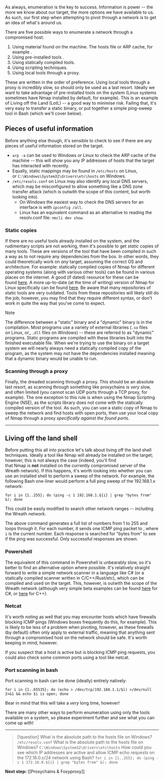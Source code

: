 As always, enumeration is the key to success. Information is power -- the more we know about our target, the more options we have available to us. As such, our first step when attempting to pivot through a network is to get an idea of what's around us.

There are five possible ways to enumerate a network through a compromised host:

1. Using material found on the machine. The hosts file or ARP cache, for example .
2. Using pre-installed tools .
3. Using statically compiled tools.
4. Using scripting techniques.
5. Using local tools through a proxy.

These are written in the order of preference. Using local tools through a proxy is incredibly slow, so should only be used as a last resort. Ideally we want to take advantage of pre-installed tools on the system (Linux systems sometimes have Nmap installed by default, for example). This is an example of Living off the Land (LotL) -- a good way to minimise risk. Failing that, it's very easy to transfer a static binary, or put together a simple ping-sweep tool in Bash (which we'll cover below).

## Pieces of useful information

Before anything else though, it's sensible to check to see if there are any pieces of useful information stored on the target. 

- `arp -a` can be used to Windows or Linux to check the ARP cache of the machine -- this will show you any IP addresses of hosts that the target has interacted with recently. 
- Equally, static mappings may be found in `/etc/hosts` on Linux, or `C:\Windows\System32\drivers\etc\hosts` on Windows. 
- `/etc/resolv.conf` on Linux may also identify any local DNS servers, which may be misconfigured to allow something like a DNS zone transfer attack (which is outwith the scope of this content, but worth looking into). 
	- On Windows the easiest way to check the DNS servers for an interface is with `ipconfig /all`. 
	- Linux has an equivalent command as an alternative to reading the resolv.conf file: `nmcli dev show`.  

### Static copies

If there are no useful tools already installed on the system, and the rudimentary scripts are not working, then it's possible to get _static_ copies of many tools. These are versions of the tool that have been compiled in such a way as to not require any dependencies from the box. In other words, they could theoretically work on _any_ target, assuming the correct OS and architecture. For example: statically compiled copies of Nmap for different operating systems (along with various other tools) can be found in various places on the internet. A good (if dated) resource for these can be found [here](https://github.com/andrew-d/static-binaries). A more up-to-date (at the time of writing) version of Nmap for Linux specifically can be found [here](https://github.com/ernw/static-toolbox/releases/download/1.04/nmap-7.80SVN-x86_64-a36a34aa6-portable.zip). Be aware that many repositories of static tools are very outdated. Tools from these repositories will likely still do the job; however, you may find that they require different syntax, or don't work in quite the way that you've come to expect.

> [!Note]
The difference between a "static" binary and a "dynamic" binary is in the compilation. Most programs use a variety of external libraries (`.so` files on Linux, or_ `.dll` files on Windows) -- these are referred to as "dynamic" programs. Static programs are compiled with these libraries built into the finished executable file. When we're trying to use the binary on a target system we will nearly always need a statically compiled copy of the program, as the system may not have the dependencies installed meaning that a dynamic binary would be unable to run.

### Scanning through a proxy
Finally, the dreaded scanning through a proxy. This should be an absolute last resort, as scanning through something like proxychains is _very_ slow, and often limited (you cannot scan UDP ports through a TCP proxy, for example). The one exception to this rule is when using the Nmap Scripting Engine (NSE), as the scripts library does not come with the statically compiled version of the tool. As such, you can use a static copy of Nmap to sweep the network and find hosts with open ports, then use your local copy of Nmap through a proxy _specifically against the found ports_.


---
## Living off the land shell

Before putting this all into practice let's talk about living off the land shell techniques. Ideally a tool like Nmap will already be installed on the target; however, this is not always the case (indeed, you'll find that Nmap is **not** installed on the currently compromised server of the Wreath network). If this happens, it's worth looking into whether you can use an installed shell to perform a sweep of the network. For example, the following Bash one-liner would perform a full ping sweep of the 192.168.1.x network:

`for i in {1..255}; do (ping -c 1 192.168.1.${i} | grep "bytes from" &); done`  

This could be easily modified to search other network ranges -- including the Wreath network.

The above command generates a full list of numbers from 1 to 255 and loops through it. For each number, it sends one ICMP ping packet to , where `i` is the current number. Each response is searched for "bytes from" to see if the ping was successful. Only successful responses are shown.

### Powershell

The equivalent of this command in Powershell is unbearably slow, so it's better to find an alternative option where possible. It's relatively straight forward to write a simple network scanner in a language like C# (or a statically compiled scanner written in C/C++/Rust/etc), which can be compiled and used on the target. This, however, is outwith the scope of the Wreath network (although very simple beta examples can be found [here](https://github.com/MuirlandOracle/C-Sharp-Port-Scan) for C#, or [here](https://github.com/MuirlandOracle/CPP-Port-Scanner) for C++).

### Netcat

It's worth noting as well that you may encounter hosts which have firewalls blocking ICMP pings (Windows boxes frequently do this, for example). This is likely to be less of a problem when pivoting, however, as these firewalls (by default) often only apply to external traffic, meaning that anything sent through a compromised host on the network should be safe. It's worth keeping in mind, however.

If you suspect that a host is active but is blocking ICMP ping requests, you could also check some common ports using a tool like netcat.

### Port scanning in bash

Port scanning in bash can be done (ideally) entirely natively:

`for i in {1..65535}; do (echo > /dev/tcp/192.168.1.1/$i) >/dev/null 2>&1 && echo $i is open; done`  

Bear in mind that this will take a _very_ long time, however!

There are many other ways to perform enumeration using only the tools available on a system, so please experiment further and see what you can come up with!


---


 >[!question]
>What is the absolute path to the hosts file on Windows?  
>`/etc/resolv.conf`
>What is the absolute path to the hosts file on Windows?
>`C:\Windows\System32\drivers\etc\hosts`
>How could you see which IP addresses are active and allow ICMP echo requests on the 172.16.0.x/24 network using Bash?
>  `for i in {1..255}; do (ping -c 1 172.16.0.${i} | grep "bytes from" &); done`


**Next step:** [[Proxychains & Foxyproxy]]



